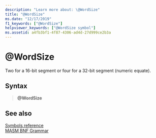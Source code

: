 ```yaml
---
description: "Learn more about: \@WordSize"
title: "@WordSize"
ms.date: "12/17/2019"
f1_keywords: ["@WordSize"]
helpviewer_keywords: ["@WordSize symbol"]
ms.assetid: a4fb3bf1-4f87-4306-ad4d-27d999ce2b3a
---
```

# \@WordSize

Two for a 16-bit segment or four for a 32-bit segment (numeric equate).

## Syntax

> **\@WordSize**

## See also

[Symbols reference](symbols-reference.md)\
[MASM BNF Grammar](masm-bnf-grammar.md)
